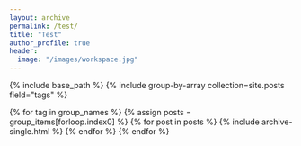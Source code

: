 ```yaml
---
layout: archive
permalink: /test/
title: "Test"
author_profile: true
header:
  image: "/images/workspace.jpg"
---
```


{% include base_path %}
{% include group-by-array collection=site.posts field="tags" %}

{% for tag in group_names %}
  {% assign posts = group_items[forloop.index0] %}
  {% for post in posts %}
    {% include archive-single.html %}
  {% endfor %}
{% endfor %}
